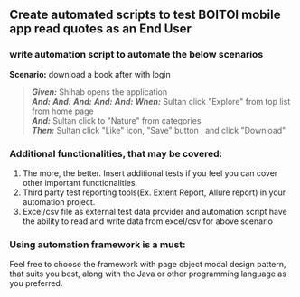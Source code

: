 ## Create automated scripts to test BOITOI mobile app read quotes as an End User

### write automation script to automate the below scenarios

**Scenario:** download a book after with login

> **_Given:_** Shihab opens the application  
> **_And:_**
> **_And:_**
> **_And:_**
> **_And:_**
> **_And:_**
> **_When:_** Sultan click "Explore" from top list from home page  
> **_And:_** Sultan click to "Nature" from categories  
> **_Then:_** Sultan click "Like" icon, "Save" button , and click "Download"



### Additional functionalities, that may be covered:

1. The more, the better. Insert additional tests if you feel you
   can cover other important functionalities.
2. Third party test reporting tools(Ex. Extent Report, Allure report) in your automation project.
3. Excel/csv file as external test data provider and automation script have the ability to read and
   write data from excel/csv for above scenario

### Using automation framework is a must:

Feel free to choose the framework with page object modal design pattern, that suits you best, along with the
Java or other programming language as you preferred.


